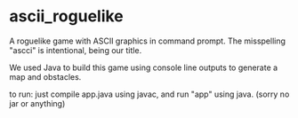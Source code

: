 # ascii_roguelike
A roguelike game with ASCII graphics in command prompt. The misspelling "ascci" is intentional, being our title.

We used Java to build this game using console line outputs to generate a map and obstacles.

to run: just compile app.java using javac, and run "app" using java. (sorry no jar or anything)
